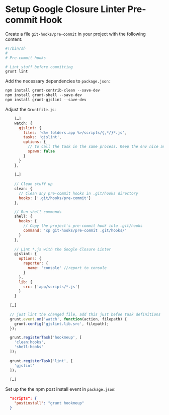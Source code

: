 # Setup Google Closure Linter Pre-commit Hook

Create a file `git-hooks/pre-commit` in your project with the following content:

```sh
#!/bin/sh
#
# Pre-commit hooks

# Lint stuff before committing
grunt lint
```

Add the necessary dependencies to `package.json`:

```js
npm install grunt-contrib-clean --save-dev
npm install grunt-shell --save-dev
npm install grunt-gjslint --save-dev
```

Adjust the `Gruntfile.js`:

```js
    […]
    watch: {
      gjslint: {
        files: '<%= folders.app %>/scripts/{,*/}*.js',
        tasks: 'gjslint',
        options: {
          // to call the task in the same process. Keep the env nice and tidy.
          spawn: false
        }
      }
    },
    
    […]
    
    // Clean stuff up
    clean: {
      // Clean any pre-commit hooks in .git/hooks directory
      hooks: ['.git/hooks/pre-commit']
    },

    // Run shell commands
    shell: {
      hooks: {
        // Copy the project's pre-commit hook into .git/hooks
        command: 'cp git-hooks/pre-commit .git/hooks/'
      }
    },
 
    // Lint *.js with the Google Closure Linter 
    gjslint: {
      options: {
        reporter: {
          name: 'console' //report to console
        }
      },
      lib: {
        src: ['app/scripts/*.js']
      }
    }
  
  […]

  // just lint the changed file, add this just befoe task definitions
  grunt.event.on('watch', function(action, filepath) {
    grunt.config('gjslint.lib.src', filepath);
  });

  grunt.registerTask('hookmeup', [
    'clean:hooks',
    'shell:hooks'
  ]);
  
  grunt.registerTask('lint', [
    'gjslint'
  ]);
  
  […]
```

Set up the the npm post install event in `package.json`:

```json
  "scripts": {
    "postinstall": "grunt hookmeup"
  }
```

